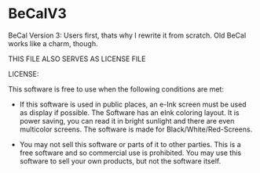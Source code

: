 # BeCalV3
BeCal Version 3: Users first, thats why I rewrite it from scratch. Old BeCal works like a charm, though.

THIS FILE ALSO SERVES AS LICENSE FILE

LICENSE:

This software is free to use when the following conditions are met:

+ If this software is used in public places, an e-Ink screen must be used as display if possible.
The Software has an eInk coloring layout.
It is power saving, you can read it in bright sunlight and there are even multicolor screens.
The software is made for Black/White/Red-Screens.

+ You may not sell this software or parts of it to other parties. This is a free software and so commercial use is prohibited.
You may use this software to sell your own products, but not the software itself.
